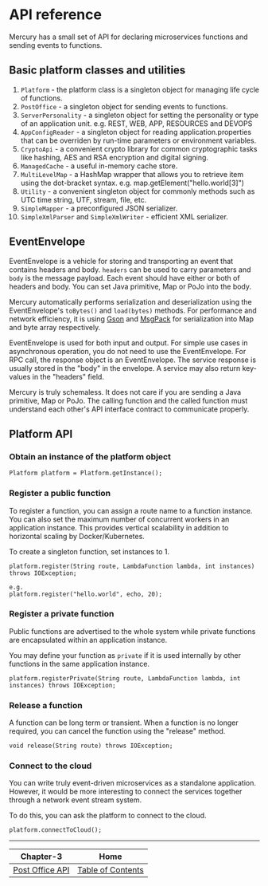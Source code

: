 # API reference

Mercury has a small set of API for declaring microservices functions and sending events to functions.

## Basic platform classes and utilities

1. `Platform` - the platform class is a singleton object for managing life cycle of functions.
2. `PostOffice` - a singleton object for sending events to functions.
3. `ServerPersonality` - a singleton object for setting the personality or type of an application unit. e.g. REST, WEB, APP, RESOURCES and DEVOPS
4. `AppConfigReader` - a singleton object for reading application.properties that can be overriden by run-time parameters or environment variables.
5. `CryptoApi` - a convenient crypto library for common cryptographic tasks like hashing, AES and RSA encryption and digital signing.
6. `ManagedCache` - a useful in-memory cache store.
7. `MultiLevelMap` - a HashMap wrapper that allows you to retrieve item using the dot-bracket syntax. e.g. map.getElement("hello.world[3]")
8. `Utility` - a convenient singleton object for commonly methods such as UTC time string, UTF, stream, file, etc.
10. `SimpleMapper` - a preconfigured JSON serializer.
11. `SimpleXmlParser` and `SimpleXmlWriter` - efficient XML serializer.

## EventEnvelope

EventEnvelope is a vehicle for storing and transporting an event that contains headers and body. `headers` can be used to carry parameters and `body` is the message payload. Each event should have either or both of headers and body. You can set Java primitive, Map or PoJo into the body.

Mercury automatically performs serialization and deserialization using the EventEnvelope's `toBytes()` and `load(bytes)` methods. For performance and network efficiency, it is using [Gson](https://github.com/google/gson) and [MsgPack](https://msgpack.org/) for serialization into Map and byte array respectively.

EventEnvelope is used for both input and output. For simple use cases in asynchronous operation, you do not need to use the EventEnvelope. For RPC call, the response object is an EventEnvelope. The service response is usually stored in the "body" in the envelope. A service may also return key-values in the "headers" field.

Mercury is truly schemaless. It does not care if you are sending a Java primitive, Map or PoJo. The calling function and the called function must understand each other's API interface contract to communicate properly.

## Platform API

### Obtain an instance of the platform object

```
Platform platform = Platform.getInstance();
```

### Register a public function

To register a function, you can assign a route name to a function instance. You can also set the maximum number of concurrent workers in an application instance. This provides vertical scalability in addition to horizontal scaling by Docker/Kubernetes.

To create a singleton function, set instances to 1.

```
platform.register(String route, LambdaFunction lambda, int instances) throws IOException;

e.g.
platform.register("hello.world", echo, 20);
```

### Register a private function

Public functions are advertised to the whole system while private functions are encapsulated within an application instance.

You may define your function as `private` if it is used internally by other functions in the same application instance. 

```
platform.registerPrivate(String route, LambdaFunction lambda, int instances) throws IOException;
```

### Release a function

A function can be long term or transient. When a function is no longer required, you can cancel the function using the "release" method.

```
void release(String route) throws IOException;
```

### Connect to the cloud

You can write truly event-driven microservices as a standalone application. However, it would be more interesting to connect the services together through a network event stream system.

To do this, you can ask the platform to connect to the cloud.
```
platform.connectToCloud();
```

---

| Chapter-3                              | Home                                     |
| :-------------------------------------:|:----------------------------------------:|
| [Post Office API](CHAPTER-3.md)        | [Table of Contents](TABLE-OF-CONTENTS.md)|
